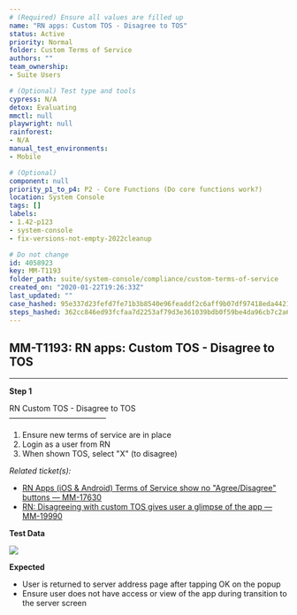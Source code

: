 ```yaml
---
# (Required) Ensure all values are filled up
name: "RN apps: Custom TOS - Disagree to TOS"
status: Active
priority: Normal
folder: Custom Terms of Service
authors: ""
team_ownership: 
- Suite Users

# (Optional) Test type and tools
cypress: N/A
detox: Evaluating
mmctl: null
playwright: null
rainforest: 
- N/A
manual_test_environments: 
- Mobile

# (Optional)
component: null
priority_p1_to_p4: P2 - Core Functions (Do core functions work?)
location: System Console
tags: []
labels: 
- 1.42-p123
- system-console
- fix-versions-not-empty-2022cleanup

# Do not change
id: 4058923
key: MM-T1193
folder_path: suite/system-console/compliance/custom-terms-of-service
created_on: "2020-01-22T19:26:33Z"
last_updated: ""
case_hashed: 95e337d23fefd7fe71b3b8540e96feaddf2c6aff9b07df97418eda4421e61aac977252258ca0b1501eafdac47e443e76
steps_hashed: 362cc846ed93fcfaa7d2253af79d3e361039bdb0f59be4da96cb7c2a649b61716f57c04471bac1491e0a373c45f61db3
---
```


## MM-T1193: RN apps: Custom TOS - Disagree to TOS

---

**Step 1**

RN Custom TOS - Disagree to TOS\
–––––––––––––––––––––––––

1. Ensure new terms of service are in place
2. Login as a user from RN
3. When shown TOS, select "X" (to disagree)

_Related ticket(s):_

- [RN Apps (iOS & Android) Terms of Service show no "Agree/Disagree" buttons — MM-17630](https://mattermost.atlassian.net/browse/MM-17630)
- [RN: Disagreeing with custom TOS gives user a glimpse of the app — MM-19990](https://mattermost.atlassian.net/browse/MM-19990)

**Test Data**

![](https://smartbear-tm4j-prod-us-west-2-attachment-rich-text.s3.us-west-2.amazonaws.com/embedded-f3277290f945470c4add5d21ef3dc7ca7b74388fc7152bfb6b99ae58c66a95a8-1607210852363-IMG_1495FF669B58-1.jpeg)

**Expected**

- User is returned to server address page after tapping OK on the popup
- Ensure user does not have access or view of the app during transition to the server screen
